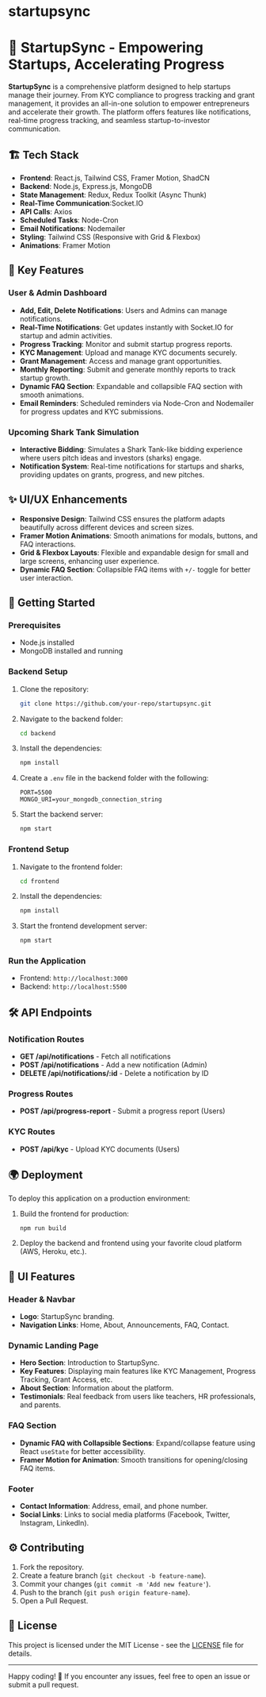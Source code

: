# startupsync

# 🚀 StartupSync - Empowering Startups, Accelerating Progress

**StartupSync** is a comprehensive platform designed to help startups manage their journey. From KYC compliance to progress tracking and grant management, it provides an all-in-one solution to empower entrepreneurs and accelerate their growth. The platform offers features like notifications, real-time progress tracking, and seamless startup-to-investor communication.

## 🏗️ Tech Stack

- **Frontend**: React.js, Tailwind CSS, Framer Motion, ShadCN
- **Backend**: Node.js, Express.js, MongoDB
- **State Management**: Redux, Redux Toolkit (Async Thunk)
- **Real-Time Communication**:Socket.IO
- **API Calls**: Axios
- **Scheduled Tasks**: Node-Cron
- **Email Notifications**: Nodemailer
- **Styling**: Tailwind CSS (Responsive with Grid & Flexbox)
- **Animations**: Framer Motion

## 🌟 Key Features

### User & Admin Dashboard

- **Add, Edit, Delete Notifications**: Users and Admins can manage notifications.
- **Real-Time Notifications**: Get updates instantly with Socket.IO for startup and admin activities.
- **Progress Tracking**: Monitor and submit startup progress reports.
- **KYC Management**: Upload and manage KYC documents securely.
- **Grant Management**: Access and manage grant opportunities.
- **Monthly Reporting**: Submit and generate monthly reports to track startup growth.
- **Dynamic FAQ Section**: Expandable and collapsible FAQ section with smooth animations.
- **Email Reminders**: Scheduled reminders via Node-Cron and Nodemailer for progress updates and KYC submissions.

### Upcoming Shark Tank Simulation

- **Interactive Bidding**: Simulates a Shark Tank-like bidding experience where users pitch ideas and investors (sharks) engage.
- **Notification System**: Real-time notifications for startups and sharks, providing updates on grants, progress, and new pitches.

## ✨ UI/UX Enhancements

- **Responsive Design**: Tailwind CSS ensures the platform adapts beautifully across different devices and screen sizes.
- **Framer Motion Animations**: Smooth animations for modals, buttons, and FAQ interactions.
- **Grid & Flexbox Layouts**: Flexible and expandable design for small and large screens, enhancing user experience.
- **Dynamic FAQ Section**: Collapsible FAQ items with `+/-` toggle for better user interaction.

## 🔧 Getting Started

### Prerequisites

- Node.js installed
- MongoDB installed and running

### Backend Setup

1. Clone the repository:
   ```bash
   git clone https://github.com/your-repo/startupsync.git
   ```
2. Navigate to the backend folder:
   ```bash
   cd backend
   ```
3. Install the dependencies:
   ```bash
   npm install
   ```
4. Create a `.env` file in the backend folder with the following:
   ```
   PORT=5500
   MONGO_URI=your_mongodb_connection_string
   ```
5. Start the backend server:
   ```bash
   npm start
   ```

### Frontend Setup

1. Navigate to the frontend folder:
   ```bash
   cd frontend
   ```
2. Install the dependencies:
   ```bash
   npm install
   ```
3. Start the frontend development server:
   ```bash
   npm start
   ```

### Run the Application

- Frontend: `http://localhost:3000`
- Backend: `http://localhost:5500`

## 🛠️ API Endpoints

### Notification Routes

- **GET /api/notifications** - Fetch all notifications
- **POST /api/notifications** - Add a new notification (Admin)
- **DELETE /api/notifications/:id** - Delete a notification by ID

### Progress Routes

- **POST /api/progress-report** - Submit a progress report (Users)

### KYC Routes

- **POST /api/kyc** - Upload KYC documents (Users)

## 🌍 Deployment

To deploy this application on a production environment:

1. Build the frontend for production:
   ```bash
   npm run build
   ```
2. Deploy the backend and frontend using your favorite cloud platform (AWS, Heroku, etc.).

## 🎨 UI Features

### Header & Navbar

- **Logo**: StartupSync branding.
- **Navigation Links**: Home, About, Announcements, FAQ, Contact.

### Dynamic Landing Page

- **Hero Section**: Introduction to StartupSync.
- **Key Features**: Displaying main features like KYC Management, Progress Tracking, Grant Access, etc.
- **About Section**: Information about the platform.
- **Testimonials**: Real feedback from users like teachers, HR professionals, and parents.

### FAQ Section

- **Dynamic FAQ with Collapsible Sections**: Expand/collapse feature using React `useState` for better accessibility.
- **Framer Motion for Animation**: Smooth transitions for opening/closing FAQ items.

### Footer

- **Contact Information**: Address, email, and phone number.
- **Social Links**: Links to social media platforms (Facebook, Twitter, Instagram, LinkedIn).

## ⚙️ Contributing

1. Fork the repository.
2. Create a feature branch (`git checkout -b feature-name`).
3. Commit your changes (`git commit -m 'Add new feature'`).
4. Push to the branch (`git push origin feature-name`).
5. Open a Pull Request.

## 🤝 License

This project is licensed under the MIT License - see the [LICENSE](LICENSE) file for details.

---

Happy coding! 🚀 If you encounter any issues, feel free to open an issue or submit a pull request.
